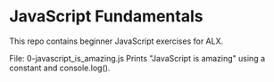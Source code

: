 # JavaScript Fundamentals

This repo contains beginner JavaScript exercises for ALX.

File: 0-javascript_is_amazing.js
Prints "JavaScript is amazing" using a constant and console.log().

